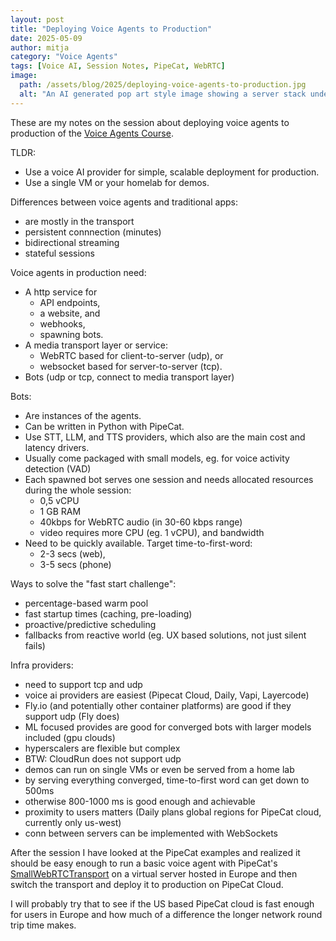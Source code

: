 ```yaml
---
layout: post
title: "Deploying Voice Agents to Production"
date: 2025-05-09
author: mitja
category: "Voice Agents"
tags: [Voice AI, Session Notes, PipeCat, WebRTC]
image:
  path: /assets/blog/2025/deploying-voice-agents-to-production.jpg
  alt: "An AI generated pop art style image showing a server stack under a cloud, an arrow pointing to a smart phone, two classic telephone receiver and an icon which could symbolize AI."
---
```


These are my notes on the session about deploying voice agents to production of the [Voice Agents Course](https://maven.com/pipecat/voice-ai-and-voice-agents-a-technical-deep-dive).

TLDR:

- Use a voice AI provider for simple, scalable deployment for production.
- Use a single VM or your homelab for demos.

Differences between voice agents and traditional apps: 

- are mostly in the transport
- persistent connnection (minutes)
- bidirectional streaming
- stateful sessions

Voice agents in production need:

- A http service for 
  - API endpoints, 
  - a website, and 
  - webhooks,
  - spawning bots.
- A media transport layer or service:
  - WebRTC based for client-to-server (udp), or
  - websocket based for server-to-server (tcp).
- Bots (udp or tcp, connect to media transport layer)

Bots:

 - Are instances of the agents.
 - Can be written in Python with PipeCat.
 - Use STT, LLM, and TTS providers, which also are the main cost and latency drivers.
 - Usually come packaged with small models, eg. for voice activity detection (VAD)
 - Each spawned bot serves one session and needs allocated resources during the whole session:
   - 0,5 vCPU
   - 1 GB RAM
   - 40kbps for WebRTC audio (in 30-60 kbps range)
   - video requires more CPU (eg. 1 vCPU), and bandwidth
 - Need to be quickly available. Target time-to-first-word:
   - 2-3 secs (web), 
   - 3-5 secs (phone)
 
Ways to solve the "fast start challenge":

  - percentage-based warm pool
  - fast startup times (caching, pre-loading)
  - proactive/predictive scheduling
  - fallbacks from reactive world (eg. UX based solutions, not just silent fails)

Infra providers:

  - need to support tcp and udp
  - voice ai providers are easiest (Pipecat Cloud, Daily, Vapi, Layercode)
  - Fly.io (and potentially other container platforms) are good if they support udp (Fly does)
  - ML focused provides are good for converged bots with larger models included (gpu clouds)
  - hyperscalers are flexible but complex
  - BTW: CloudRun does not support udp
  - demos can run on single VMs or even be served from a home lab
  - by serving everything converged, time-to-first word can get down to 500ms
  - otherwise 800-1000 ms is good enough and achievable
  - proximity to users matters (Daily plans global regions for PipeCat cloud, currently only us-west)
  - conn between servers can be implemented with WebSockets

After the session I have looked at the PipeCat examples and realized it should be easy enough to run a basic voice agent with PipeCat's [SmallWebRTCTransport](https://docs.pipecat.ai/server/services/transport/small-webrt) on a virtual server hosted in Europe and then switch the transport and deploy it to production on PipeCat Cloud.

I will probably try that to see if the US based PipeCat cloud is fast enough for users in Europe and how much of a difference the longer network round trip time makes.
